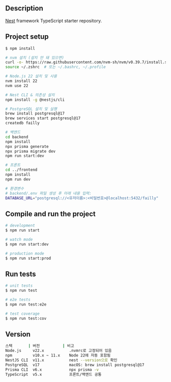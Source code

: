 ## Description

[Nest](https://github.com/nestjs/nest) framework TypeScript starter repository.

## Project setup

```bash
$ npm install

# nvm 설치 (설치 안 돼 있으면)
curl -o- https://raw.githubusercontent.com/nvm-sh/nvm/v0.39.7/install.sh | bash
source ~/.zshrc  # 또는 ~/.bashrc, ~/.profile

# Node.js 22 설치 및 사용
nvm install 22
nvm use 22

# Nest CLI & 의존성 설치
npm install -g @nestjs/cli

# PostgreSQL 설치 및 실행
brew install postgresql@17
brew services start postgresql@17
createdb failly

# 백엔드
cd backend
npm install
npx prisma generate
npx prisma migrate dev
npm run start:dev

# 프론트
cd ../frontend
npm install
npm run dev

# 환경변수
# backend/.env 파일 생성 후 아래 내용 입력:
DATABASE_URL="postgresql://<유저이름>:<비밀번호>@localhost:5432/failly"

```

## Compile and run the project

```bash
# development
$ npm run start

# watch mode
$ npm run start:dev

# production mode
$ npm run start:prod
```

## Run tests

```bash
# unit tests
$ npm run test

# e2e tests
$ npm run test:e2e

# test coverage
$ npm run test:cov
```

## Version
```bash
스택       | 버전          | 비고
Node.js	    v22.x	        .nvmrc로 고정되어 있음
npm	        v10.x ~ 11.x	Node 22에 자동 포함됨
NestJS CLI	v11.x	        nest --version으로 확인
PostgreSQL	v17	            macOS: brew install postgresql@17
Prisma CLI	v6.x	        npx prisma -v
TypeScript	v5.x	        프론트/백엔드 공통


```